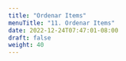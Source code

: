 ```yaml
---
title: "Ordenar Items"
menuTitle: "11. Ordenar Items"
date: 2022-12-24T07:47:01-08:00
draft: false
weight: 40
---
```



